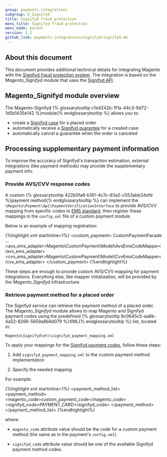 ```yaml
---
group: payments-integrations
subgroup: D_Signifyd
title: Signifyd fraud protection
menu_title: Signifyd fraud protection
menu_node: parent
version: 2.2
github_link: payments-integrations/signifyd/signifyd.md
---
```


## About this document

This document provides additional technical details for integrating Magento with the [Signifyd fraud protection system](https://www.signifyd.com/). The integration is based on the *Magento_Signifyd* module that uses the [Signifyd API](https://www.signifyd.com/docs/api/).

## Magento_Signifyd module overview

The Magento-Signifyd {% glossarytooltip c1e4242b-1f1a-44c3-9d72-1d5b1435e142 %}module{% endglossarytooltip %} allows you to:

 - create a [Signifyd case](https://www.signifyd.com/docs/api/#/reference/cases) for a placed order
 - automatically receive a [Signifyd guarantee](https://www.signifyd.com/docs/api/#/reference/guarantees) for a created case
 - automatically cancel a guarantee when the order is canceled

## Processing supplementary payment information

To improve the accuracy of Signifyd's transaction estimation, external integrations (like payment methods) may provide the supplementary payment info.

### Provide AVS/CVV response codes

A custom {% glossarytooltip 422b0fa8-b181-4c7c-93a2-c553abb34efd %}payment method{% endglossarytooltip %} can implement the `\Magento\Payment\Api\PaymentVerificationInterface` to provide AVS/CVV mapping from specific codes to [EMS standard](http://www.emsecommerce.net/avs_cvv2_response_codes.htm), then register these mappings in the `config.xml` file of a custom payment module.

Below is an example of mapping registration:

{%highlight xml startinline=1%}
<default>
    <payment>
        <custom_payment>
            <model>CustomPaymentFacade</model>
            <title>Custom Payment</title>
            ...
            <avs_ems_adapter>Magento\CustomPayment\Model\AvsEmsCodeMapper</avs_ems_adapter>
            <cvv_ems_adapter>Magento\CustomPayment\Model\CvvEmsCodeMapper</cvv_ems_adapter>
        </custom_payment>
    </payment>
</default>
{%endhighlight%}

These steps are enough to provide custom AVS/CVV mapping for payment integrations. Everything else, like mapper initialization, will be provided by the *Magento_Signifyd* infrastructure.

### Retrieve payment method for a placed order

The Signifyd service can retrieve the payment method of a placed order. The *Magento_Signifyd* module allows to map Magento and Signifyd payment codes using the predefined {% glossarytooltip 8c0645c5-aa6b-4a52-8266-5659a8b9d079 %}XML{% endglossarytooltip %} list, located in:

    Magento\Signifyd\etc\signifyd_payment_mapping.xml

To apply your mappings for the [Signifyd payment codes](https://www.signifyd.com/docs/api/#/reference/cases/create-a-case), follow these steps:

1. Add `signifyd_payment_mapping.xml` to the custom payment method implementation

2. Specify the needed mapping

For example:

{%highlight xml startinline=1%}
<config xmlns:xsi="http://www.w3.org/2001/XMLSchema-instance"
        xsi:noNamespaceSchemaLocation="urn:magento:module:Magento_Signifyd:etc/signifyd_payment_mapping.xsd">
    <payment_method_list>
        <payment_method>
            <magento_code>custom_payment_code</magento_code>
            <signifyd_code>PAYMENT_CARD</signifyd_code>
        </payment_method>
    </payment_method_list>
</config>
{%endhighlight%}

where:

* `magento_code` attribute value should be the code for a custom payment method (the same as in the payment's `config.xml`).

* `signifyd_code` attribute value should be one of the available Signifyd payment method codes.
